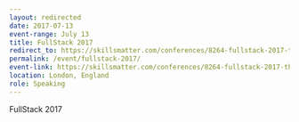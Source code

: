 ```yaml
---
layout: redirected
date: 2017-07-13
event-range: July 13
title: FullStack 2017
redirect_to: https://skillsmatter.com/conferences/8264-fullstack-2017-the-conference-on-javascript-node-and-internet-of-things/
permalink: /event/fullstack-2017/
event-link: https://skillsmatter.com/conferences/8264-fullstack-2017-the-conference-on-javascript-node-and-internet-of-things/
location: London, England
role: Speaking
---
```

FullStack 2017